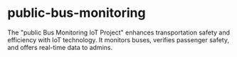 # public-bus-monitoring
The "public Bus Monitoring IoT Project" enhances  transportation safety and efficiency with IoT technology. It monitors buses, verifies passenger safety, and offers real-time data to admins.
